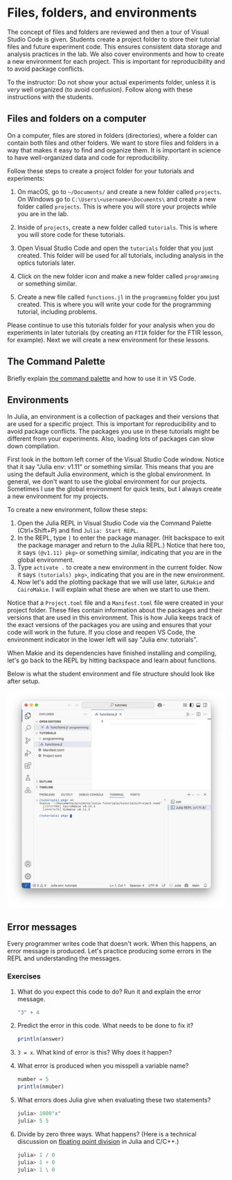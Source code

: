 # Files, folders, and environments

The concept of files and folders are reviewed and then a tour of Visual Studio Code is given.
Students create a project folder to store their tutorial files and future experiment code.
This ensures consistent data storage and analysis practices in the lab.
We also cover environments and how to create a new environment for each project.
This is important for reproducibility and to avoid package conflicts.

To the instructor: Do not show your actual experiments folder, unless it is *very* well organized (to avoid confusion). Follow along with these instructions with the students.


## Files and folders on a computer
On a computer, files are stored in folders (directories), where a folder can contain both files and other folders.
We want to store files and folders in a way that makes it easy to find and organize them.
It is important in science to have well-organized data and code for reproducibility.

Follow these steps to create a project folder for your tutorials and experiments:

1. On macOS, go to `~/Documents/` and create a new folder called `projects`. On Windows go to `C:\Users\<username>\Documents\` and create a new folder called `projects`. This is where you will store your projects while you are in the lab.

2. Inside of `projects`, create a new folder called `tutorials`. This is where you will store code for these tutorials.

3. Open Visual Studio Code and open the `tutorials` folder that you just created. This folder will be used for all tutorials, including analysis in the optics tutorials later.

4. Click on the new folder icon and make a new folder called `programming` or something similar.

5. Create a new file called `functions.jl` in the `programming` folder you just created. This is where you will write your code for the programming tutorial, including problems.

Please continue to use this tutorials folder for your analysis when you do experiments in later tutorials (by creating an `FTIR` folder for the FTIR lesson, for example). Next we will create a new environment for these lessons.

## The Command Palette
Briefly explain [the command palette](https://code.visualstudio.com/docs/getstarted/userinterface#_command-palette) and how to use it in VS Code.


## Environments
In Julia, an environment is a collection of packages and their versions that are used for a specific project.
This is important for reproducibility and to avoid package conflicts.
The packages you use in these tutorials might be different from your experiments.
Also, loading lots of packages can slow down compilation.

First look in the bottom left corner of the Visual Studio Code window.
Notice that it say "Julia env: v1.11" or something similar.
This means that you are using the default Julia environment, which is the global environment.
In general, we don't want to use the global environment for our projects.
Sometimes I use the global environment for quick tests, but I always create a new environment for my projects.

To create a new environment, follow these steps:
1. Open the Julia REPL in Visual Studio Code via the Command Palette (Ctrl+Shift+P) and find `Julia: Start REPL`.
2. In the REPL, type `]` to enter the package manager. (Hit backspace to exit the package manager and return to the Julia REPL.)
Notice that here too, it says `(@v1.11) pkg>` or something similar, indicating that you are in the global environment.
3. Type `activate .` to create a new environment in the current folder.
Now it says `(tutorials) pkg>`, indicating that you are in the new environment.
4. Now let's add the plotting package that we will use later, `GLMakie` and `CairoMakie`. I will explain what these are when we start to use them.

Notice that a `Project.toml` file and a `Manifest.toml` file were created in your project folder.
These files contain information about the packages and their versions that are used in this environment.
This is how Julia keeps track of the exact versions of the packages you are using and ensures that your code will work in the future.
If you close and reopen VS Code, the environment indicator in the lower left will say "Julia env: tutorials".

When Makie and its dependencies have finished installing and compiling, let's go back to the REPL by hitting backspace and learn about functions.


Below is what the student environment and file structure should look like after setup.

![](../images/student_environment.png)


## Error messages
Every programmer writes code that doesn't work.
When this happens, an error message is produced.
Let's practice producing some errors in the REPL and understanding the messages.

### Exercises
1. What do you expect this code to do? Run it and explain the error message.
    ```julia
    "3" + 4
    ```

2. Predict the error in this code. What needs to be done to fix it?
    ```julia
    println(answer)
    ```

3. `3 = x`. What kind of error is this? Why does it happen?

4. What error is produced when you misspell a variable name?
    ```julia
    number = 5
    println(nmuber)
    ```

5. What errors does Julia give when evaluating these two statements?
    ```julia
    julia> 1000"x"
    julia> 5 5
    ```

6. Divide by zero three ways. What happens? (Here is a technical discussion on [floating point division](https://discourse.julialang.org/t/division-by-zero-runs-without-warning-complicates-finding-bugs/113441/2?u=garrek) in Julia and C/C++.)
    ```julia
    julia> 1 / 0
    julia> 1 ÷ 0
    julia> 1 \ 0
    ```
